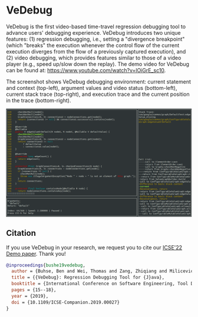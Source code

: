 # VeDebug

VeDebug is the first video-based time-travel regression debugging tool
to advance users' debugging experience. VeDebug introduces two unique
features: (1) regression debugging, i.e., setting a "divergence
breakpoint" (which "breaks" the execution whenever the control flow of
the current execution diverges from the flow of a previously captured
execution), and (2) video debugging, which provides features similar
to those of a video player (e.g., speed up/slow down the replay). The
demo video for VeDebug can be found at:
<https://www.youtube.com/watch?v=lOiGrE_sc10>.

The screenshot shows VeDebug debugging environment: current statement
and context (top-left), argument values and video status
(bottom-left), current stack trace (top-right), and execution trace
and the current position in the trace (bottom-right).
    
![screenshot](screenshot.png)

## Citation

If you use VeDebug in your research, we request you to cite our
[ICSE'22 Demo
paper](https://cptgit.github.io/dl/papers/BuhseETAL19VeDebug.pdf).
Thank you!

```bibtex
@inproceedings{bushe19vedebug,
  author = {Buhse, Ben and Wei, Thomas and Zang, Zhiqiang and Milicevic, Aleksandar and Gligoric, Milos},
  title = {{VeDebug}: Regression Debugging Tool for {J}ava},
  booktitle = {International Conference on Software Engineering, Tool Demonstrations Track},
  pages = {15--18},
  year = {2019},
  doi = {10.1109/ICSE-Companion.2019.00027}
}
```
